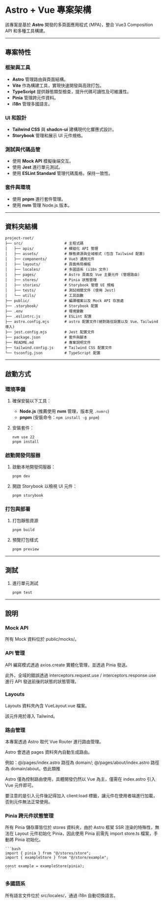 # Astro + Vue 專案架構

該專案是基於 **Astro** 開發的多頁面應用程式 (MPA)，整合 Vue3 Composition API 和多種工具構建。

---

## 專案特性

### 框架與工具

- **Astro** 管理路由與頁面結構。
- **Vite** 作為構建工具，實現快速開發與高效打包。
- **TypeScript** 提供靜態類型檢查，提升代碼可讀性及可維護性。
- **Pinia** 管理跨元件資料。
- **i18n** 管理多國語言。

### UI 和設計

- **Tailwind CSS** 與 **shadcn-ui** 建構現代化響應式設計。
- **Storybook** 管理和展示 UI 元件規格。

### 測試與代碼品管

- 使用 **Mock API** 模擬後端交互。
- 使用 **Jest** 進行單元測試。
- 使用 **ESLint Standard** 管理代碼風格，保持一致性。

### 套件與環境

- 使用 **pnpm** 進行套件管理。
- 使用 **nvm** 管理 Node.js 版本。

---

## 資料夾結構

```plaintext
project-root/
├── src/                   # 主程式碼
│   ├── apis/              # 模組化 API 管理
│   ├── assets/            # 靜態資源與全域樣式 (包含 Tailwind 配置)
│   ├── components/        # Vue3 通用元件
│   ├── layouts/           # 頁面佈局模板
│   ├── locales/           # 多國語系 (i18n 文件)
│   ├── pages/             # Astro 頁面及 Vue 主要元件 (管理路由)
│   ├── stores/            # Pinia 狀態管理
│   ├── stories/           # Storybook 管理 UI 規格
│   ├── tests/             # 測試相關文件 (使用 Jest)
│   └── utils/             # 工具函數
├── public/                # 編譯檔案以及 Mock API 存放處
├── .storybook/            # Storybook 配置
├── .env                   # 環境變數
├── .eslintrc.js           # ESLint 配置
├── astro.config.mjs       # astro 配置文件(絕對路徑設置以及 Vue、Tailwind 導入)
├── jest.config.mjs        # Jest 配置文件
├── package.json           # 套件與腳本
├── README.md              # 專案說明文件
├── tailwind.config.js     # Tailwind CSS 配置文件
└── tsconfig.json          # TypeScript 配置
```

---

## 啟動方式

### 環境準備

1. 確保安裝以下工具：
   - **Node.js** (推薦使用 **nvm** 管理，版本見 `.nvmrc`)
   - **pnpm** (安裝命令：`npm install -g pnpm`)

2. 安裝套件：

   ```bash
   nvm use 22
   pnpm install
   ```

### 啟動開發伺服器

1. 啟動本地開發伺服器：

    ```bash
    pnpm dev
    ```

2. 開啟 Storybook 以檢視 UI 元件：

    ```bash
    pnpm storybook
    ```

### 打包與部署

1. 打包靜態資源

    ```bash
    pnpm build
    ```

2. 預覽打包樣式

    ```bash
    pnpm preview
    ```

---

## 測試

1. 進行單元測試

    ```bash
    pnpm test
    ```

---

## 說明

### Mock API

所有 Mock 資料位於 public/mocks/。

### API 管理

API 編寫模式透過 axios.create 實體化管理，並透過 Pinia 發送。

此外，全域的錯誤透過 interceptors.request.use / interceptors.response.use 進行 API 發送前後的狀態的狀態管理。

### Layouts

Layouts 資料夾內含 VueLayout.vue 檔案。

該元件用於導入 Tailwind。

### 路由管理

本專案透過 Astro 取代 Vue Router 進行路由管理。

Astro 會透過 pages 資料夾內自動生成路由。

例如：@/pages/index.astro 路徑為 domain/; @/pages/about/index.astro 路徑為 domain/about。依此類推

Astro 僅為控制路由使用，具體開發仍然以 Vue 為主，僅需在 index.astro 引入 Vue 元件即可。

要注意的是引入元件後記得加入 client:load 標籤，讓元件在使用者端進行加載，否則元件無法正常使用。

### Pinia 跨元件狀態管理

所有 Pinia 儲存庫皆位於 stores 資料夾，由於 Astro 框架 SSR 渲染的特殊性，無法在 Layout 元件初始化 Pinia，因此使用 Pinia 前需先 import store.ts 檔案，手動將 Pinia 初始化。

    ```bash
    import { pinia } from "@/stores/store";
    import { exampleStore } from "@/store/example";

    const example = exampleStore(pinia);
    ```

### 多國語系

所有語言文件位於 src/locales/，通過 i18n 自動切換語言。
